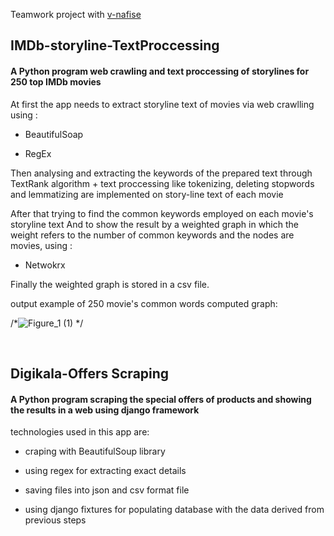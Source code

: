 Teamwork project with [v-nafise](https://github.com/v-nafiseh/textProcessing)
## IMDb-storyline-TextProccessing 

#### A Python program web crawling and text proccessing of storylines for 250 top IMDb movies


At first the app needs to extract storyline text of movies via web crawlling using :
- BeautifulSoap
+ RegEx

Then analysing and extracting the keywords of the prepared text through TextRank algorithm + text proccessing like tokenizing, deleting stopwords and lemmatizing are implemented on story-line text of each movie

After that trying to find the common keywords employed on each movie's storyline text
And to show the result by a weighted graph in which the weight refers to the number of common keywords and the nodes are movies, using :
- Netwokrx

Finally the weighted graph is stored in a csv file.

output example of 250 movie's common words computed graph:


/*![Figure_1 (1)](https://user-images.githubusercontent.com/56467180/133266167-f70cc948-5028-48d8-9cf0-6828aae4cf4b.png) */

</br>
 

## Digikala-Offers Scraping 

#### A Python program scraping the special offers of products and showing the results in a web using django framework 

technologies used in this app are:
+ craping with BeautifulSoup library
+ using regex for extracting exact details
+ saving files into json and csv format file


+ using django fixtures for populating database with the data derived from previous steps
